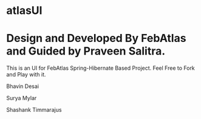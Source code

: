 # atlasUI

# Design and Developed By FebAtlas and Guided by Praveen Salitra.

This is an UI for FebAtlas Spring-Hibernate Based Project. Feel Free to Fork and Play with it.

Bhavin Desai

Surya Mylar

Shashank Timmarajus